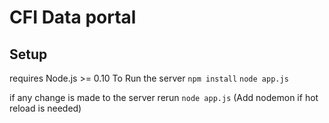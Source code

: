 # CFI Data portal
## Setup
requires Node.js >= 0.10
To Run the server
`npm install`
`node app.js`

if any change is made to the server rerun `node app.js`
(Add nodemon if hot reload is needed)